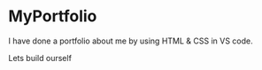 # MyPortfolio
I have done a portfolio about me by using HTML & CSS in VS code. 


Lets build ourself
